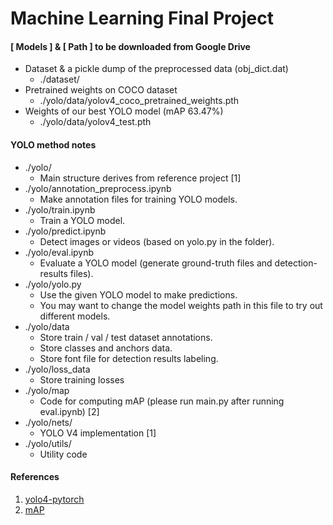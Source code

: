 # Machine Learning Final Project

#### **[ Models ] & [ Path ] to be downloaded from Google Drive**
 - Dataset & a pickle dump of the preprocessed data (obj_dict.dat)
    *   ./dataset/
 - Pretrained weights on COCO dataset
    *   ./yolo/data/yolov4_coco_pretrained_weights.pth
 - Weights of our best YOLO model (mAP 63.47%)
    *   ./yolo/data/yolov4_test.pth

#### **YOLO method notes**
 - ./yolo/
    * Main structure derives from reference project [1]
 - ./yolo/annotation_preprocess.ipynb
    *  Make annotation files for training YOLO models.
 - ./yolo/train.ipynb
    *  Train a YOLO model.
 - ./yolo/predict.ipynb
    *  Detect images or videos (based on yolo.py in the folder).
 - ./yolo/eval.ipynb
    *  Evaluate a YOLO model (generate ground-truth files and detection-results files).
 - ./yolo/yolo.py
    * Use the given YOLO model to make predictions.
    * You may want to change the model weights path in this file to try out different models.
 - ./yolo/data
    * Store train / val / test dataset annotations.
    * Store classes and anchors data.
    * Store font file for detection results labeling.
 - ./yolo/loss_data
    * Store training losses
 - ./yolo/map
    * Code for computing mAP (please run main.py after running eval.ipynb) [2]
 - ./yolo/nets/
    * YOLO V4 implementation [1]
 - ./yolo/utils/
    * Utility code

#### **References**

1. [yolo4-pytorch](https://github.com/bubbliiiing/yolov4-pytorch)
2. [mAP](https://github.com/Cartucho/mAP)




